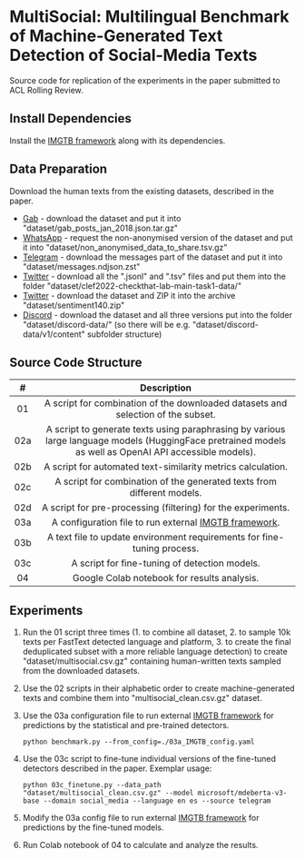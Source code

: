 # MultiSocial: Multilingual Benchmark of Machine-Generated Text Detection of Social-Media Texts
Source code for replication of the experiments in the paper submitted to ACL Rolling Review.

## Install Dependencies
Install the [IMGTB framework](https://github.com/kinit-sk/IMGTB) along with its dependencies.

## Data Preparation
Download the human texts from the existing datasets, described in the paper.
- [Gab](https://zenodo.org/records/1418347) - download the dataset and put it into "dataset/gab_posts_jan_2018.json.tar.gz"
- [WhatsApp](https://github.com/gvrkiran/whatsapp-public-groups) - request the non-anonymised version of the dataset and put it into "dataset/non_anonymised_data_to_share.tsv.gz"
- [Telegram](https://zenodo.org/records/3607497) - download the messages part of the dataset and put it into "dataset/messages.ndjson.zst"
- [Twitter](https://gitlab.com/checkthat_lab/clef2022-checkthat-lab/clef2022-checkthat-lab/-/tree/main/task1) - download all the ".jsonl" and ".tsv" files and put them into the folder "dataset/clef2022-checkthat-lab-main-task1-data/"
- [Twitter](https://www.kaggle.com/datasets/kazanova/sentiment140/data) - download the dataset and ZIP it into the archive "dataset/sentiment140.zip"
- [Discord](https://www.kaggle.com/datasets/jef1056/discord-data) - download the dataset and all three versions put into the folder "dataset/discord-data/" (so there will be e.g. "dataset/discord-data/v1/content" subfolder structure)

## Source Code Structure
| # | Description |
| :-: | :-: |
| 01 | A script for combination of the downloaded datasets and selection of the subset. |
| 02a | A script to generate texts using paraphrasing by various large language models (HuggingFace pretrained models as well as OpenAI API accessible models). |
| 02b | A script for automated text-similarity metrics calculation. |
| 02c | A script for combination of the generated texts from different models. |
| 02d | A script for pre-processing (filtering) for the experiments. |
| 03a | A configuration file to run external [IMGTB framework](https://github.com/kinit-sk/IMGTB). |
| 03b | A text file to update environment requirements for fine-tuning process. |
| 03c | A script for fine-tuning of detection models.|
| 04 | Google Colab notebook for results analysis. |

## Experiments
1. Run the 01 script three times (1. to combine all dataset, 2. to sample 10k texts per FastText detected language and platform, 3. to create the final deduplicated subset with a more reliable language detection) to create "dataset/multisocial.csv.gz" containing human-written texts sampled from the downloaded datasets.

2. Use the 02 scripts in their alphabetic order to create machine-generated texts and combine them into "multisocial_clean.csv.gz" dataset.

3. Use the 03a configuration file to run external [IMGTB framework](https://github.com/kinit-sk/IMGTB) for predictions by the statistical and pre-trained detectors.
   ```
   python benchmark.py --from_config=./03a_IMGTB_config.yaml
   ```
5. Use the 03c script to fine-tune individual versions of the fine-tuned detectors described in the paper. Exemplar usage:
   ```
   python 03c_finetune.py --data_path "dataset/multisocial_clean.csv.gz" --model microsoft/mdeberta-v3-base --domain social_media --language en es --source telegram
   ```
6. Modify the 03a config file to run external [IMGTB framework](https://github.com/kinit-sk/IMGTB) for predictions by the fine-tuned models.

7. Run Colab notebook of 04 to calculate and analyze the results.
